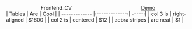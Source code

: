 <div class="children">
    <div style="position: relative; display: flex; justify-content: space-around;" class="body">
        <span>Frontend_CV</span>
        <a href="https://truongdgod.github.io/webDeploy/Frontend_CV/CV.html" class="demo">Demo</a>
    </div>
 </div>
| Tables        | Are           | Cool  |
| ------------- |:-------------:| -----:|
| col 3 is      | right-aligned | $1600 |
| col 2 is      | centered      |   $12 |
| zebra stripes | are neat      |    $1 | 
